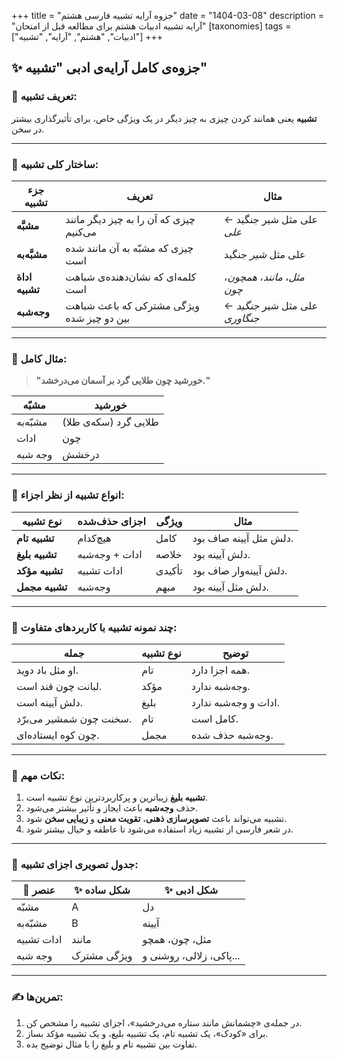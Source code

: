 +++
title = "جزوه آرایه تشبیه فارسی هشتم"
date = "1404-03-08"
description = "آرایه تشبیه ادبیات هشتم برای مطالعه قبل از امتحان"
[taxonomies]
tags = ["ادبیات", "هشتم", "آرایه", "تشبیه"]
+++

## ✨ جزوه‌ی کامل آرایه‌ی ادبی "تشبیه"

### 🔹 تعریف تشبیه:

**تشبیه** یعنی همانند کردن چیزی به چیز دیگر در یک ویژگی خاص، برای تأثیرگذاری بیشتر در سخن.

---

### 🔸 ساختار کلی تشبیه:

| جزء تشبیه      | تعریف                                     | مثال                            |
| -------------- | ----------------------------------------- | ------------------------------- |
| **مشبَّه**     | چیزی که آن را به چیز دیگر مانند می‌کنیم   | علی مثل شیر جنگید ← *علی*       |
| **مشبَّه‌به**  | چیزی که مشبّه به آن مانند شده است         | علی مثل *شیر* جنگید             |
| **اداة تشبیه** | کلمه‌ای که نشان‌دهنده‌ی شباهت است         | *مثل*، *مانند*، *همچون*، *چون*  |
| **وجه‌شبه**    | ویژگی مشترکی که باعث شباهت بین دو چیز شده | علی مثل شیر *جنگید* ← *جنگاوری* |

---

### 🔸 مثال کامل:

> **"خورشید چون طلایی گرد بر آسمان می‌درخشد."**

| مشبّه    | خورشید                |
| -------- | --------------------- |
| مشبّه‌به | طلایی گرد (سکه‌ی طلا) |
| ادات     | چون                   |
| وجه شبه  | درخشش                 |

---

### 🔸 انواع تشبیه از نظر اجزاء:

| نوع تشبیه      | اجزای حذف‌شده  | ویژگی  | مثال                   |
| -------------- | -------------- | ------ | ---------------------- |
| **تشبیه تام**  | هیچ‌کدام       | کامل   | دلش مثل آیینه صاف بود. |
| **تشبیه بلیغ** | ادات + وجه‌شبه | خلاصه  | دلش آیینه بود.         |
| **تشبیه مؤکد** | ادات تشبیه     | تأکیدی | دلش آیینه‌وار صاف بود. |
| **تشبیه مجمل** | وجه‌شبه        | مبهم   | دلش مثل آیینه بود.     |

---

### 🔸 چند نمونه تشبیه با کاربردهای متفاوت:

| جمله                    | نوع تشبیه | توضیح                 |
| ----------------------- | --------- | --------------------- |
| او مثل باد دوید.        | تام       | همه اجزا دارد.        |
| لبانت چون قند است.      | مؤکد      | وجه‌شبه ندارد.        |
| دلش آیینه است.          | بلیغ      | ادات و وجه‌شبه ندارد. |
| سخنت چون شمشیر می‌برّد. | تام       | کامل است.             |
| چون کوه ایستاده‌ای.     | مجمل      | وجه‌شبه حذف شده.      |

---

### 🔸 نکات مهم:

1. **تشبیه بلیغ** زیباترین و پرکاربردترین نوع تشبیه است.
2. حذف **وجه‌شبه** باعث ایجاز و تأثیر بیشتر می‌شود.
3. تشبیه می‌تواند باعث **تصویرسازی ذهنی**، **تقویت معنی** و **زیبایی سخن** شود.
4. در شعر فارسی از تشبیه زیاد استفاده می‌شود تا عاطفه و خیال بیشتر شود.

---

### 🎨 جدول تصویری اجزای تشبیه:

| 🔹 عنصر    | ✨ شکل ساده  | ✨ شکل ادبی              |
| ---------- | ----------- | ----------------------- |
| مشبّه      | A           | دل                      |
| مشبّه‌به   | B           | آیینه                   |
| ادات تشبیه | مانند       | مثل، چون، همچو          |
| وجه شبه    | ویژگی مشترک | پاکی، زلالی، روشنی و... |

---

### ✍️ تمرین‌ها:

1. در جمله‌ی «چشمانش مانند ستاره می‌درخشید»، اجزای تشبیه را مشخص کن.
2. برای «کودک»، یک تشبیه تام، یک تشبیه بلیغ، و یک تشبیه مؤکد بساز.
3. تفاوت بین تشبیه تام و بلیغ را با مثال توضیح بده.
